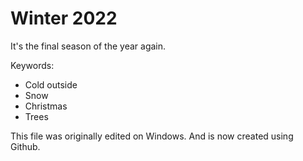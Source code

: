 # Winter 2022

It's the final season of the year again.

Keywords:

* Cold outside
* Snow
* Christmas
* Trees

This file was originally edited on Windows.
And is now created using Github.